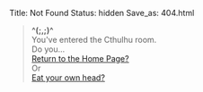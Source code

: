 Title: Not Found
Status: hidden
Save_as: 404.html

<blockquote class="text-align-center"><span><strong>^(;,;)^</strong><br>You've entered the Cthulhu room.</span><br><span>Do you...</span><br><a href="/about">Return to the Home Page?</a><br>Or<br><a href="https://www.youtube.com/watch?v=t1RTgznup5c">Eat your own head</a><a href="#">?</a></blockquote>
